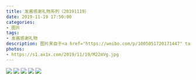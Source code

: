 ```yaml
---
title: 发酱感谢礼物系列（20191119）
date: 2019-11-19 17:50:00
categories:
- 图片
tags:
- 发酱感谢礼物
description: 图片来自于<a href="https://weibo.com/p/1005051720171447" target="_blank">quanmmmmm</a><br/> “谢谢小企鹅～～茶挺好的，包装非常精美，就是贵了些，有些破费了哈～也谢谢你的百字令～～”
photos: 
- https://s1.ax1x.com/2019/11/19/M22mVg.jpg
---
```


![](https://s1.ax1x.com/2019/11/19/M22tZF.jpg)
![](https://s1.ax1x.com/2019/11/19/M22ssK.jpg)
![](https://s1.ax1x.com/2019/11/19/M22cZD.jpg)
![](https://s1.ax1x.com/2019/11/19/M22Oij.jpg)
![](https://s1.ax1x.com/2019/11/19/M22jWn.jpg)